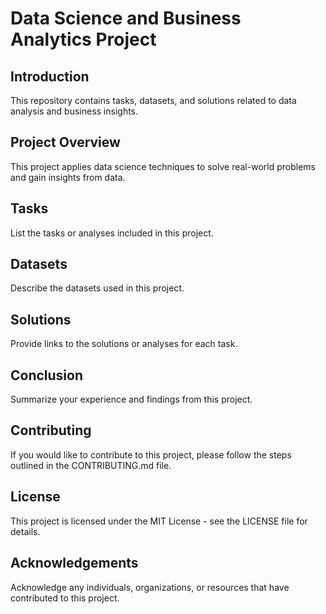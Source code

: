 # Data Science and Business Analytics Project

## Introduction
This repository contains tasks, datasets, and solutions related to data analysis and business insights.

## Project Overview
This project applies data science techniques to solve real-world problems and gain insights from data.

## Tasks
List the tasks or analyses included in this project.

## Datasets
Describe the datasets used in this project.

## Solutions
Provide links to the solutions or analyses for each task.

## Conclusion
Summarize your experience and findings from this project.

## Contributing
If you would like to contribute to this project, please follow the steps outlined in the CONTRIBUTING.md file.

## License
This project is licensed under the MIT License - see the LICENSE file for details.

## Acknowledgements
Acknowledge any individuals, organizations, or resources that have contributed to this project.
